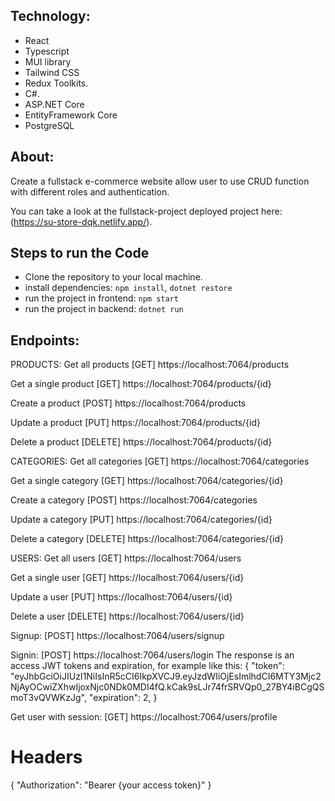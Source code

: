 ## Technology:

- React
- Typescript
- MUI library
- Tailwind CSS
- Redux Toolkits.
- C#.
- ASP.NET Core
- EntityFramework Core
- PostgreSQL

## About:

Create a fullstack e-commerce website allow user to use CRUD function with different roles and authentication. 

You can take a look at the fullstack-project deployed project here: (https://su-store-dqk.netlify.app/).

## Steps to run the Code

- Clone the repository to your local machine.
- install dependencies: `npm install`, `dotnet restore`
- run the project in frontend: `npm start`
- run the project in backend: `dotnet run`

## Endpoints:

PRODUCTS:
Get all products
[GET] https://localhost:7064/products

Get a single product
[GET] https://localhost:7064/products/{id}

Create a product
[POST] https://localhost:7064/products

Update a product
[PUT] https://localhost:7064/products/{id}

Delete a product
[DELETE] https://localhost:7064/products/{id}

CATEGORIES:
Get all categories
[GET] https://localhost:7064/categories

Get a single category
[GET] https://localhost:7064/categories/{id}

Create a category
[POST] https://localhost:7064/categories

Update a category
[PUT] https://localhost:7064/categories/{id}

Delete a category
[DELETE] https://localhost:7064/categories/{id}

USERS:
Get all users
[GET] https://localhost:7064/users

Get a single user
[GET] https://localhost:7064/users/{id}

Update a user
[PUT] https://localhost:7064/users/{id}

Delete a user
[DELETE] https://localhost:7064/users/{id}

Signup:
[POST] https://localhost:7064/users/signup

Signin:
[POST] https://localhost:7064/users/login
The response is an access JWT tokens and expiration, for example like this:
{
  "token": "eyJhbGciOiJIUzI1NiIsInR5cCI6IkpXVCJ9.eyJzdWIiOjEsImlhdCI6MTY3Mjc2NjAyOCwiZXhwIjoxNjc0NDk0MDI4fQ.kCak9sLJr74frSRVQp0_27BY4iBCgQSmoT3vQVWKzJg",
  "expiration": 2,
}

Get user with session:
[GET] https://localhost:7064/users/profile
# Headers
{
  "Authorization": "Bearer {your access token}"
}

